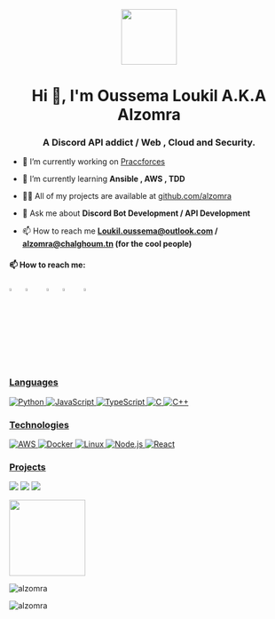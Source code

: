 <div id="header" align="center">
  <img src="https://media.giphy.com/media/KeUoFXwyzOksZrJ6D6/giphy.gif" width="100"/>
</div>
<h1 align="center">Hi 👋, I'm Oussema Loukil A.K.A Alzomra</h1>
<h3 align="center">A Discord API addict / Web , Cloud and Security.</h3>

- 🔭 I’m currently working on [Praccforces](https://github.com/alzomra/praccforces)

- 🌱 I’m currently learning **Ansible , AWS , TDD**

- 👨‍💻 All of my projects are available at [github.com/alzomra](https://github.com/alzomra)

- 💬 Ask me about **Discord Bot Development / API Development**

- 📫 How to reach me **Loukil.oussema@outlook.com / alzomra@chalghoum.tn (for the cool people)**

#### 📫 How to reach me:
  
  [<img src="https://upload.wikimedia.org/wikipedia/commons/8/83/Steam_icon_logo.svg" width="3.5%"/>](https://steamcommunity.com/id/alzomra/)  &nbsp; 
  [<img src="https://github.com/sciencepal/sciencepal/blob/master/assets/discord-round.svg" width="3.5%"/>](https://discord.gg/gg6YEFd)  &nbsp; &nbsp; [<img src="https://img.icons8.com/color/48/000000/linkedin.png" width="3.5%"/>](https://www.linkedin.com/in/loukiloussema/)  &nbsp; [<img src="https://img.icons8.com/fluent/48/000000/facebook-new.png" width="3.5%"/>](https://www.facebook.com/alzomra/)  &nbsp; &nbsp; <a href="mailto:loukil.oussema@outlook.com"> <img src="https://img.icons8.com/fluent/48/000000/gmail.png" width="3.5%"/>

### Languages

![Python](https://img.shields.io/badge/-Python-000?&logo=Python)
![JavaScript](https://img.shields.io/badge/-JavaScript-000?&logo=JavaScript)
![TypeScript](https://img.shields.io/badge/-TypeScript-000?&logo=TypeScript)
![C](https://img.shields.io/badge/-C-000?&logo=C)
![C++](https://img.shields.io/badge/-C++-000?&logo=c%2b%2b&logoColor=00599C)

### Technologies

![AWS](https://img.shields.io/badge/-AWS-000?&logo=Amazon-AWS&logoColor=F90)
![Docker](https://img.shields.io/badge/-Docker-000?&logo=Docker)
![Linux](https://img.shields.io/badge/-Linux-000?&logo=Linux)
![Node.js](https://img.shields.io/badge/-Node.js-000?&logo=node.js)
![React](https://img.shields.io/badge/-React-000?&logo=React)

### Projects

[![](https://img.shields.io/badge/-📄%20My%20Website-000)](https://github.com/Alzomra/Personal-website)
[![](https://img.shields.io/badge/-🤖%20Competitive%20Coding%20Discord%20Bot-000)](https://github.com/Alzomra/Praccforces)
[![](https://img.shields.io/badge/-📱%20Stattrack-000)](https://github.com/Alzomra/PFA)

<a href="https://www.alzomra.com/"><img height="137px" src="https://github-readme-stats.vercel.app/api?username=alzomra&hide_title=true&hide_border=true&show_icons=true&include_all_commits=true&count_private=true&line_height=21&text_color=000&icon_color=000,52fa5a&theme=graywhite"/></a>

<p><img align="center" src="https://github-readme-stats.vercel.app/api/top-langs?username=alzomra&show_icons=true&locale=en&layout=compact" alt="alzomra" /></p>

<p><img align="center" src="https://github-readme-streak-stats.herokuapp.com/?user=alzomra&" alt="alzomra" /></p>
